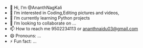 - 👋 Hi, I’m @AnanthNagKali
- 👀 I’m interested in Coding,Editing pictures and videos,
- 🌱 I’m currently learning Python projects
- 💞️ I’m looking to collaborate on ...
- 📫 How to reach me 9502234113 or ananthnaidu03@gmail.com
- 😄 Pronouns: ...
- ⚡ Fun fact: ...

<!---
AnanthNagKali/AnanthNagKali is a ✨ special ✨ repository because its `README.md` (this file) appears on your GitHub profile.
You can click the Preview link to take a look at your changes.
--->
